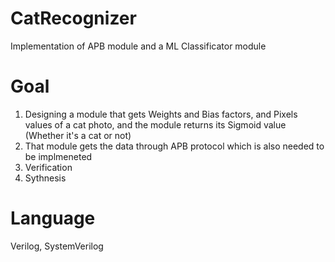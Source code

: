 # CatRecognizer
Implementation of APB module and a ML Classificator module

# Goal
1. Designing a module that gets Weights and Bias factors, and Pixels values of a cat photo, and the module returns its Sigmoid value (Whether it's a cat or not)
2. That module gets the data through APB protocol which is also needed to be implmeneted
3. Verification
4. Sythnesis

# Language
Verilog, SystemVerilog
